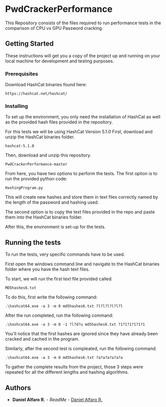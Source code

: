 # PwdCrackerPerformance

This Repository consists of the files required to run performance tests in the comparison of CPU vs GPU Password cracking.



## Getting Started

These instructions will get you a copy of the project up and running on your local machine for development and testing purposes.

### Prerequisites

Download HashCat binaries found here:

```
https://hashcat.net/hashcat/
```

### Installing

To set up the environment, you only need the installation of HashCat as well as the provided hash files provided in the repository.

For this tests we will be using HashCat Version 5.1.0
First, download and unzip the HashCat binaries folder.


```
hashcat-5.1.0
```

Then, download and unzip this repository.

```
PwdCrackerPerformance-master
```

From here, you have two options to perform the tests.
The first option is to run the provided python code:

```
HashingProgram.py
```
This will create new hashes and store them in text files correctly named by the length of the password and hashing used.

The second option is to copy the text files provided in the repo and paste them into the HashCat binaries folder.

After this, the environment is set-up for the tests.

## Running the tests

To run the tests, very specific commands have to be used.

First open the windows command line and navigate to the HashCat binaries folder where you have the hash text files.

To start, we will run the first text file provided called:

```
MD5hashes6.txt
```

To do this, first write the following command:

```
.\hashcat64.exe -a 3 -m 0 md5hashes6.txt ?l?l?l?l?l?l
```

After the run completed, run the following command:

```
.\hashcat64.exe -a 3 -m 0 -1 ?l?d?u md5hashes6.txt ?1?1?1?1?1?1
```

You'll notice that the first hashes are ignored since they have already been cracked and cached in the program.

Similarly, after the second test is compleated, run the following command:

```
.\hashcat64.exe -a 3 -m 0 md5hashes6.txt ?a?a?a?a?a?a
```

To gather the complete results from the project, those 3 steps were repeated for all the different lengths and hashing algorithms. 




## Authors

* **Daniel Alfaro R.** - *ReadMe* - [Daniel Alfaro R.](https://github.com/danyalfaro)



